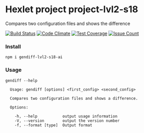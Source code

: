# Hexlet project project-lvl2-s18

Compares two configuration files and shows the difference

[![Build Status](https://travis-ci.org/LehaIvanov/project-lvl2-s18.svg?branch=master)](https://travis-ci.org/LehaIvanov/project-lvl2-s18)
[![Code Climate](https://codeclimate.com/github/LehaIvanov/project-lvl2-s18/badges/gpa.svg)](https://codeclimate.com/github/LehaIvanov/project-lvl2-s18)
[![Test Coverage](https://codeclimate.com/github/LehaIvanov/project-lvl2-s18/badges/coverage.svg)](https://codeclimate.com/github/LehaIvanov/project-lvl2-s18/coverage)
[![Issue Count](https://codeclimate.com/github/LehaIvanov/project-lvl2-s18/badges/issue_count.svg)](https://codeclimate.com/github/LehaIvanov/project-lvl2-s18)

### Install
```
npm i gendiff-lvl2-s18-ai

```
### Usage
```
gendiff --help

  Usage: gendiff [options] <first_config> <second_config>

  Compares two configuration files and shows a difference.

  Options:

    -h, --help           output usage information
    -V, --version        output the version number
    -f, --format [type]  Output format
```
